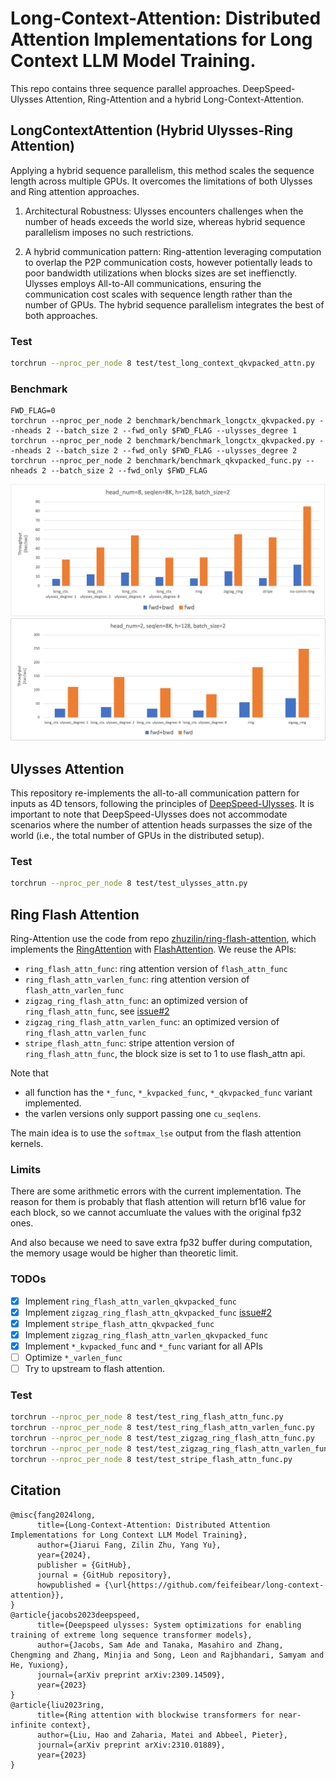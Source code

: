 # Long-Context-Attention: Distributed Attention Implementations for Long Context LLM Model Training.
This repo contains three sequence parallel approaches. DeepSpeed-Ulysses Attention, Ring-Attention and a hybrid Long-Context-Attention.

## LongContextAttention (Hybrid Ulysses-Ring Attention)
Applying a hybrid sequence parallelism, this method scales the sequence length across multiple GPUs. 
It overcomes the limitations of both Ulysses and Ring attention approaches.

1. Architectural Robustness: Ulysses encounters challenges when the number of heads exceeds the world size, whereas hybrid sequence parallelism imposes no such restrictions.

2. A hybrid communication pattern: Ring-attention leveraging computation to overlap the P2P communication costs, however potientally leads to poor bandwidth utilizations when blocks sizes are set ineffienctly.
Ulysses employs All-to-All communications, ensuring the communication cost scales with sequence length rather than the number of GPUs. 
The hybrid sequence parallelism integrates the best of both approaches.



### Test

```bash
torchrun --nproc_per_node 8 test/test_long_context_qkvpacked_attn.py
```

### Benchmark
```
FWD_FLAG=0
torchrun --nproc_per_node 2 benchmark/benchmark_longctx_qkvpacked.py --nheads 2 --batch_size 2 --fwd_only $FWD_FLAG --ulysses_degree 1
torchrun --nproc_per_node 2 benchmark/benchmark_longctx_qkvpacked.py --nheads 2 --batch_size 2 --fwd_only $FWD_FLAG --ulysses_degree 2
torchrun --nproc_per_node 2 benchmark/benchmark_qkvpacked_func.py --nheads 2 --batch_size 2 --fwd_only $FWD_FLAG
```

![head=8](./media/long_ctx_h8.png)
![head=8](./media/long_ctx_h2.png)

## Ulysses Attention
This repository re-implements the all-to-all communication pattern for inputs as 4D tensors, following the principles of [DeepSpeed-Ulysses](https://github.com/microsoft/DeepSpeed/blob/master/blogs/deepspeed-ulysses/README.md).
It is important to note that DeepSpeed-Ulysses does not accommodate scenarios where the number of attention heads surpasses the size of the world (i.e., the total number of GPUs in the distributed setup).


### Test

```bash
torchrun --nproc_per_node 8 test/test_ulysses_attn.py
```

## Ring Flash Attention


Ring-Attention use the code from repo [zhuzilin/ring-flash-attention](https://github.com/zhuzilin/ring-flash-attention), which implements the [RingAttention](https://github.com/lhao499/RingAttention) with [FlashAttention](https://github.com/Dao-AILab/flash-attention). We reuse the APIs:

- `ring_flash_attn_func`: ring attention version of `flash_attn_func`
- `ring_flash_attn_varlen_func`: ring attention version of `flash_attn_varlen_func`
- `zigzag_ring_flash_attn_func`: an optimized version of `ring_flash_attn_func`, see [issue#2](https://github.com/zhuzilin/ring-flash-attention/issues/2)
- `zigzag_ring_flash_attn_varlen_func`: an optimized version of `ring_flash_attn_varlen_func`
- `stripe_flash_attn_func`: stripe attention version of `ring_flash_attn_func`, the block size is set to 1 to use flash_attn api.

Note that

- all function has the `*_func`, `*_kvpacked_func`, `*_qkvpacked_func` variant implemented.
- the varlen versions only support passing one `cu_seqlens`.

The main idea is to use the `softmax_lse` output from the flash attention kernels.

### Limits

There are some arithmetic errors with the current implementation. The reason for them is probably that flash attention will return bf16 value for each block, so we cannot accumluate the values with the original fp32 ones.

And also because we need to save extra fp32 buffer during computation, the memory usage would be higher than theoretic limit.

### TODOs

- [x] Implement `ring_flash_attn_varlen_qkvpacked_func`
- [x] Implement `zigzag_ring_flash_attn_qkvpacked_func` [issue#2](https://github.com/zhuzilin/ring-flash-attention/issues/2)
- [x] Implement `stripe_flash_attn_qkvpacked_func`
- [x] Implement `zigzag_ring_flash_attn_varlen_qkvpacked_func`
- [x] Implement `*_kvpacked_func` and `*_func` variant for all APIs
- [ ] Optimize `*_varlen_func`
- [ ] Try to upstream to flash attention.

### Test

```bash
torchrun --nproc_per_node 8 test/test_ring_flash_attn_func.py
torchrun --nproc_per_node 8 test/test_ring_flash_attn_varlen_func.py
torchrun --nproc_per_node 8 test/test_zigzag_ring_flash_attn_func.py
torchrun --nproc_per_node 8 test/test_zigzag_ring_flash_attn_varlen_func.py
torchrun --nproc_per_node 8 test/test_stripe_flash_attn_func.py
```

## Citation
```
@misc{fang2024long,
      title={Long-Context-Attention: Distributed Attention Implementations for Long Context LLM Model Training},
      author={Jiarui Fang, Zilin Zhu, Yang Yu},
      year={2024},
      publisher = {GitHub},
      journal = {GitHub repository},
      howpublished = {\url{https://github.com/feifeibear/long-context-attention}},
}
@article{jacobs2023deepspeed,
      title={Deepspeed ulysses: System optimizations for enabling training of extreme long sequence transformer models},
      author={Jacobs, Sam Ade and Tanaka, Masahiro and Zhang, Chengming and Zhang, Minjia and Song, Leon and Rajbhandari, Samyam and He, Yuxiong},
      journal={arXiv preprint arXiv:2309.14509},
      year={2023}
}
@article{liu2023ring,
      title={Ring attention with blockwise transformers for near-infinite context},
      author={Liu, Hao and Zaharia, Matei and Abbeel, Pieter},
      journal={arXiv preprint arXiv:2310.01889},
      year={2023}
}
```

